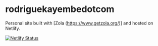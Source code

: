 # rodriguekayembedotcom

Personal site built with [Zola (https://www.getzola.org/)] and hosted on Netlify.


[![Netlify Status](https://api.netlify.com/api/v1/badges/c1579c74-f753-4d53-adb7-2f0d917f3a9e/deploy-status)](https://app.netlify.com/sites/rodriguekayembe/deploys)
